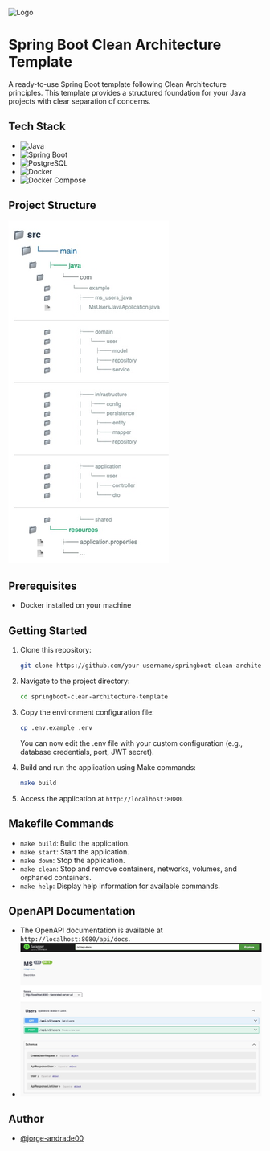 ![Logo](https://download.logo.wine/logo/Spring_Framework/Spring_Framework-Logo.wine.png)

# Spring Boot Clean Architecture Template

A ready-to-use Spring Boot template following Clean Architecture principles. This template provides a structured
foundation for your Java projects with clear separation of concerns.

## Tech Stack

- ![Java](https://img.shields.io/badge/-Java-007396?logo=java&logoColor=white)
- ![Spring Boot](https://img.shields.io/badge/-Spring%20Boot-6DB33F?logo=spring-boot&logoColor=white)
- ![PostgreSQL](https://img.shields.io/badge/-PostgreSQL-336791?logo=postgresql&logoColor=white)
- ![Docker](https://img.shields.io/badge/-Docker-2496ED?logo=docker&logoColor=white)
- ![Docker Compose](https://img.shields.io/badge/-Docker%20Compose-2496ED?logo=docker&logoColor=white)

## Project Structure

![Project Structure](docs/structure.jpeg)

## Prerequisites

- Docker installed on your machine

## Getting Started

1. Clone this repository:
   ```bash
   git clone https://github.com/your-username/springboot-clean-architecture-template.git
    ```
2. Navigate to the project directory:
   ```bash
   cd springboot-clean-architecture-template
   ```
3. Copy the environment configuration file:
   ```bash
   cp .env.example .env
   ```

   You can now edit the .env file with your custom configuration (e.g., database credentials, port, JWT secret).

4. Build and run the application using Make commands:
   ```bash
   make build
   ```
5. Access the application at `http://localhost:8080`.

## Makefile Commands

- `make build`: Build the application.
- `make start`: Start the application.
- `make down`: Stop the application.
- `make clean`: Stop and remove containers, networks, volumes, and orphaned containers.
- `make help`: Display help information for available commands.

## OpenAPI Documentation

- The OpenAPI documentation is available at `http://localhost:8080/api/docs`.
- ![Swagger](docs/swagger.jpeg)

## Author

- [@jorge-andrade00](https://github.com/Jorge-Andrade00)